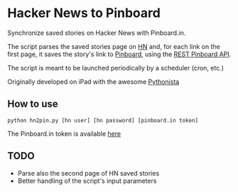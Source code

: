 # Hacker News to Pinboard

Synchronize saved stories on Hacker News with Pinboard.in.

The script parses the saved stories page on [HN](http://news.ycombinator.com) and, for each link on the first page, it saves the story's link to [Pinboard](http://pinboard.in), using the [REST Pinboard API](https://pinboard.in/api).

The script is meant to be launched periodically by a scheduler (cron, etc.)

Originally developed on iPad with the awesome [Pythonista](http://omz-software.com/pythonista/)

## How to use ##

```
python hn2pin.py [hn user] [hn password] [pinboard.in token]
```

The Pinboard.in token is available [here](http://pinboard.in/settings/password)

## TODO ##

- Parse also the second page of HN saved stories
- Better handling of the script's input parameters

